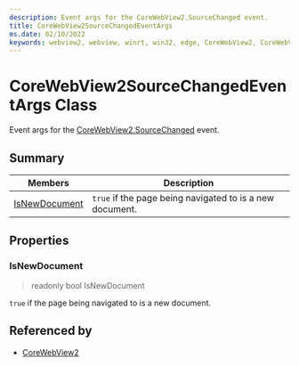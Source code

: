 ```yaml
---
description: Event args for the CoreWebView2.SourceChanged event.
title: CoreWebView2SourceChangedEventArgs
ms.date: 02/10/2022
keywords: webview2, webview, winrt, win32, edge, CoreWebView2, CoreWebView2Controller, browser control, edge html, CoreWebView2SourceChangedEventArgs
---
```


# CoreWebView2SourceChangedEventArgs Class



Event args for the [CoreWebView2.SourceChanged](corewebview2.md#sourcechanged) event.

## Summary

Members|Description
--|--
[IsNewDocument](#isnewdocument) | `true` if the page being navigated to is a new document.

## Properties

### IsNewDocument

> readonly  bool IsNewDocument

`true` if the page being navigated to is a new document.






## Referenced by

- [CoreWebView2](corewebview2.md)
